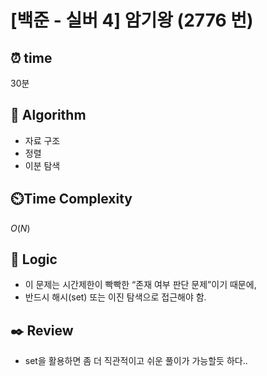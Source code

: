# [백준 - 실버 4] 암기왕 (2776 번)

## ⏰  **time**

30분

## :pushpin: **Algorithm**

- 자료 구조
- 정렬
- 이분 탐색

## ⏲️**Time Complexity**

$O(N)$

## :round_pushpin: **Logic**

- 이 문제는 시간제한이 빡빡한 “존재 여부 판단 문제”이기 때문에, 
- 반드시 해시(set) 또는 이진 탐색으로 접근해야 함.

## :black_nib: **Review**

- set을 활용하면 좀 더 직관적이고 쉬운 풀이가 가능할듯 하다..